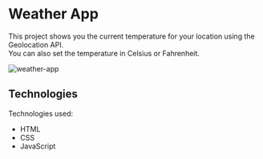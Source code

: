 # Weather App
This project shows you the current temperature for your location using the Geolocation API. <br>
You can also set the temperature in Celsius or Fahrenheit.


![weather-app](https://user-images.githubusercontent.com/18337656/171485118-47029173-7388-40c7-b098-f73f10ee5b15.png)

## Technologies

Technologies used:

- HTML
- CSS
- JavaScript
